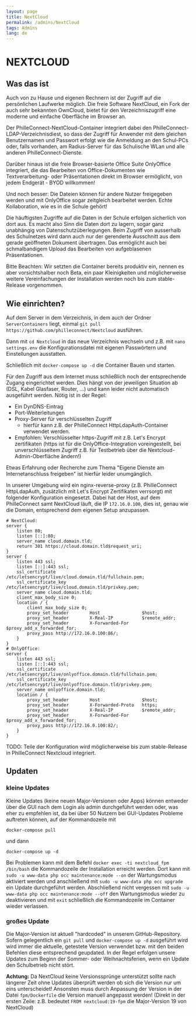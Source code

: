 ```yaml
---
layout: page
title: NextCloud
permalink: /admins/NextCloud
tags: Admins
lang: de
---
```


# **NEXT**CLOUD

## Was das ist

Auch von zu Hause und eigenen Rechnern ist der Zugriff auf die persönlichen Laufwerke möglich. Die freie Software NextCloud, ein Fork der auch sehr bekannten OwnCloud, bietet für den Verzeichniszugriff eine moderne und einfache Oberfläche im Browser an.

Der PhilleConnect-NextCloud-Container integriert dabei den PhilleConnect-LDAP-Verzeichnisdiest, so dass der Zugriff für Anwender mit dem gleichen Benutzernamen und Passwort erfolgt wie die Anmeldung an den Schul-PCs oder, falls vorhanden, am Radius-Server für das Schulische WLan und alle anderen PhilleConnect-Dienste.

Darüber hinaus ist die freie Browser-basierte Office Suite OnlyOffice integriert, die das Bearbeiten von Office-Dokumenten wie Textverarbeitung- oder Präsentationen direkt im Browser ermöglicht, von jedem Endgerät - BYOD willkommen!

Und noch besser: Die Dateien können für andere Nutzer freigegeben werden und mit OnlyOffice sogar zeitgleich bearbeitet werden. Echte Kollaboration, wie es in die Schule gehört!

Die häuftigsten Zugriffe auf die Daten in der Schule erfolgen sicherlich von dort aus. Es macht also Sinn die Daten dort zu lagern, sogar ganz unabhängig von Datenschutzüberlegungen. Beim Zugriff von ausserhalb des Schulnetzes wird dann auch nur der gerenderte Ausschnitt aus dem gerade geöffneten Dokument übertragen. Das ermöglicht auch bei schmalbandigem Upload das Bearbeiten von aufgeblasenen Präsentationen.

Bitte Beachten: Wir setzten die Container bereits produktiv ein, nennen es aber vorsichtshalber noch Beta, ein paar Kleinigkeiten und möglicherweise weitere Vereinfachungen der Installation werden noch bis zum stable-Release vorgenommen.

## Wie einrichten?

Auf dem Server in dem Verzeichnis, in dem auch der Ordner `ServerContainers` liegt, einmal `git pull https://github.com/philleconnect/Nextcloud` ausführen.

Dann mit `cd Nextcloud` in das neue Verzeichnis wechseln und z.B. mit `nano settings.env` die Konfigurationsdatei mit eigenen Passwörtern und Einstellungen ausstatten.

Schließlich mit `docker-compose up -d` die Container Bauen und starten.

Für den Zugriff aus dem Internet muss schließlich noch der entsprechende Zugang eingerichtet werden. Dies hängt von der jeweiligen Situation ab (DSL, Kabel Glasfaser, Router, ...) und kann leider nicht automatisch ausgeführt werden. Nötig ist in der Regel:

* Ein DynDNS-Eintrag
* Port-Weiterleitungen
* Proxy-Server für verschlüsselten Zugriff
    * hierfür kann z.B. der PhilleConnect HttpLdapAuth-Container verwendet werden.
* Empfohlen: Verschlüsselter https-Zugriff mit z.B. Let's Encrypt zertifikaten (https ist für die OnlyOffice-Integration voreingestellt, bei unverschlüsseltem Zugriff z.B. für Testbetrieb über die Nextcloud-Admin-Oberfläche ändern!)

Etwas Erfahrung oder Recherche zum Thema "Eigene Dienste am Internetanschluss freigeben" ist hierfür leider unumgänglich.

In unserer Umgebung wird ein nginx-reverse-proxy (z.B. PhilleConnect HttpLdapAuth, zusätzlich mit Let's Encrypt Zertifikaten verrsorgt) mit folgender Konfiguration eingesetzt. Dabei hat der Host, auf dem PhilleConnect samt NextCloud läuft, die IP `172.16.0.100`, dies ist, genau wie die Domain, entsprechend dem eigenen Setup anzupassen.

```
# NextCloud:
server {
    listen 80;
    listen [::]:80;
    server_name cloud.domain.tld;
    return 301 https://cloud.domain.tld$request_uri;
}
server {
    listen 443 ssl;
    listen [::]:443 ssl;
    ssl_certificate /etc/letsencrypt/live/cloud.domain.tld/fullchain.pem;
    ssl_certificate_key /etc/letsencrypt/live/cloud.domain.tld/privkey.pem;
    server_name cloud.domain.tld;
    client_max_body_size 0;
    location / {
        client_max_body_size 0;
        proxy_set_header        Host                $host;
        proxy_set_header        X-Real-IP           $remote_addr;
        proxy_set_header        X-Forwarded-For     $proxy_add_x_forwarded_for;
        proxy_pass http://172.16.0.100:86/;
    }
}
# OnlyOffice:
server {
    listen 443 ssl;
    listen [::]:443 ssl;
    ssl_certificate /etc/letsencrypt/live/onlyoffice.domain.tld/fullchain.pem;
    ssl_certificate_key /etc/letsencrypt/live/onlyoffice.domain.tld/privkey.pem;
    server_name onlyoffice.domain.tld;
    location / {
        proxy_set_header        Host                $host;
        proxy_set_header        X-Forwarded-Proto   https;
        proxy_set_header        X-Real-IP           $remote_addr;
        proxy_set_header        X-Forwarded-For     $proxy_add_x_forwarded_for;
        proxy_pass http://172.16.0.100:82/;
    }
}
```

TODO: Teile der Konfiguration wird möglicherweise bis zum stable-Release in PhilleConnect Nextcloud integriert.

## Updaten

### kleine Updates

Kleine Updates (keine neuen Major-Versionen oder Apps) können entweder über die GUI nach dem Login als admin durchgeführt werden oder, was eher zu empfehlen ist, da bei über 50 Nutzern bei GUI-Updates Probleme auftreten können, auf der Kommandozeile mit

`docker-compose pull`

und dann

`docker-compose up -d`

Bei Problemen kann mit dem Befehl `docker exec -ti nextcloud_fpm /bin/bash` die Kommandozeile der Installation erreicht werden. Dort kann mit `sudo -u www-data php occ maintenance:mode --on` der Wartungsmodus aktiviert werden und anschließend mit `sudo -u www-data php occ upgrade` ein Update durchgeführt werden. Abschließend nicht vergessen mit `sudo -u www-data php occ maintenance:mode --off` den Wartungsmodus wieder zu deaktivieren und mit `exit` schließlich die Kommandozeile im Container wieder verlassen.

### großes Update

Die Major-Version ist aktuell "hardcoded" in unserem GitHub-Repository. Sofern gelegentlich ein `git pull` und `docker-compose up -d` ausgeführt wird wird immer die aktuelle, getestete Version verwendet bzw. mit den beiden Befehlen diese entsprechend geupdated. In der Regel erfolgen unsere Updates zum Beginn der Sommer- oder Weihnachtsferien, wenn ein Update den Schulbetrieb nicht stört.

__Achtung:__ Da NextCloud keine Versionssprünge unterstützt sollte nach längerer Zeit ohne Updates überprüft werden ob sich die Version nur um eins unterscheidet! Ansonsten muss durch Anpassung der Version in der Datei `fpm/Dockerfile` die Version manuell angepasst werden! (Direkt in der ersten Zeile: z.B. bedeutet `FROM nextcloud:19-fpm` die Major-Version 19 von NextCloud)
